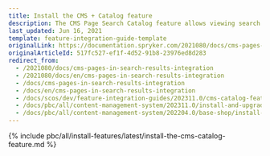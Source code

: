 ```yaml
---
title: Install the CMS + Catalog feature
description: The CMS Page Search Catalog feature allows viewing search results for subcategory pages. The guide describes how to enable the feature in the project.
last_updated: Jun 16, 2021
template: feature-integration-guide-template
originalLink: https://documentation.spryker.com/2021080/docs/cms-pages-in-search-results-integration
originalArticleId: 517fc527-ef1f-4d52-91b8-23976ed8d283
redirect_from:
  - /2021080/docs/cms-pages-in-search-results-integration
  - /2021080/docs/en/cms-pages-in-search-results-integration
  - /docs/cms-pages-in-search-results-integration
  - /docs/en/cms-pages-in-search-results-integration
  - /docs/scos/dev/feature-integration-guides/202311.0/cms-catalog-feature-integration.html
  - /docs/pbc/all/content-management-system/202311.0/install-and-upgrade/install-features/install-the-cms-catalog-feature.html
  - /docs/pbc/all/content-management-system/202204.0/base-shop/install-and-upgrade/install-features/install-the-cms-catalog-feature.html
---
```


{% include pbc/all/install-features/latest/install-the-cms-catalog-feature.md %} <!-- To edit, see /_includes/pbc/all/install-features/202311.0/install-the-cms-catalog-feature.md -->
